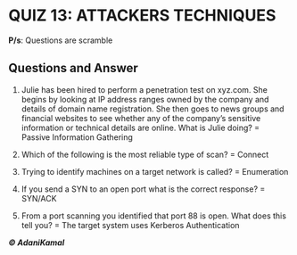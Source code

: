 # QUIZ 13: ATTACKERS TECHNIQUES

**P/s**: Questions are scramble

## Questions and Answer

1.	Julie has been hired to perform a penetration test on xyz.com. She begins by looking at IP address ranges owned by the company and details of domain name registration. She then goes to news groups and financial websites to see whether any of the company’s sensitive information or technical details are online. What is Julie doing? = Passive Information Gathering

2.	Which of the following is the most reliable type of scan? = Connect

3.	Trying to identify machines on a target network is called? = Enumeration

4.	If you send a SYN to an open port what is the correct response? = SYN/ACK

5.	From a port scanning you identified that port 88 is open. What does this tell you? = The target system uses Kerberos Authentication


**_© AdaniKamal_**
